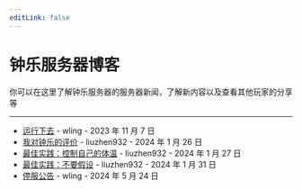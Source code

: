 ```yaml
---
editLink: false
---
```


# 钟乐服务器博客

你可以在这里了解钟乐服务器的服务器新闻，了解新内容以及查看其他玩家的分享等

---

- [运行下去](run-forever) - wling - 2023 年 11 月 7 日
- [我对钟乐的评价](server-review) - liuzhen932 - 2024 年 1 月 26 日
- [最佳实践：控制自己的体温](best-practice-temperature) - liuzhen932 - 2024 年 1 月 27 日
- [最佳实践：不要假设](best-practice-no-assumptions) - liuzhen932 - 2024 年 1 月 31 日
- [停服公告](stopserver) - wling - 2024 年 5 月 24 日
